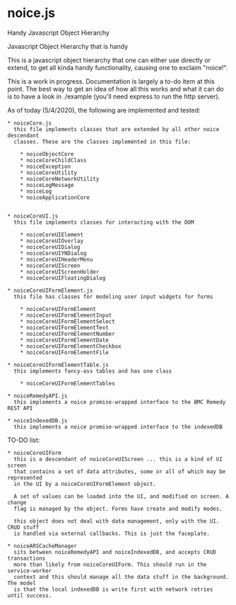 # noice.js
Handy Javascript Object Hierarchy

Javascript Object Hierarchy that is handy

This is a javascript object hierarchy that one can either use directly or extend, to get all kinda handy functionality, causing one to exclaim "noice!".

This is a work in progress. Documentation is largely a to-do item at this point. The best way to get an idea of how all this works and what it can do is to have a look
in ./example (you'll need express to run the http server).


As of today (5/4/2020), the following are implemented and tested:

    * noiceCore.js
      this file implements classes that are extended by all other noice descendant
      classes. These are the classes implemented in this file:

        * noiceObjectCore
        * noiceCoreChildClass
        * noiceException
        * noiceCoreUtility
        * noiceCoreNetworkUtility
        * noiceLogMessage
        * noiceLog
        * noiceApplicationCore


    * noiceCoreUI.js
      this file implements classes for interacting with the DOM

        * noiceCoreUIElement
        * noiceCoreUIOverlay
        * noiceCoreUIDialog
        * noiceCoreUIYNDialog
        * noiceCoreUIHeaderMenu
        * noiceCoreUIScreen
        * noiceCoreUIScreenHolder
        * noiceCoreUIFloatingDialog

    * noiceCoreUIFormElement.js
      this file has classes for modeling user input widgets for forms

        * noiceCoreUIFormElement
        * noiceCoreUIFormElementInput
        * noiceCoreUIFormElementSelect
        * noiceCoreUIFormElementText
        * noiceCoreUIFormElementNumber
        * noiceCoreUIFormElementDate
        * noiceCoreUIFormElementCheckbox
        * noiceCoreUIFormElementFile

    * noiceCoreUIFormElementTable.js
      this implements fancy-ass tables and has one class

        * noiceCoreUIFormElementTables

    * noiceRemedyAPI.js
      this implements a noice promise-wrapped interface to the BMC Remedy REST API

    * noiceIndexedDB.js
      this implements a noice promise-wrapped interface to the indexedDB

TO-DO list:

    * noiceCoreUIForm
      this is a descendant of noiceCoreUIScreen ... this is a kind of UI screen
      that contains a set of data attributes, some or all of which may be represented
      in the UI by a noiceCoreUIFormElement object.

      A set of values can be loaded into the UI, and modified on screen. A change
      flag is managed by the object. Forms have create and modify modes.

      this object does not deal with data management, only with the UI. CRUD stuff
      is handled via external callbacks. This is just the faceplate.

    * noiceARSCacheManager
      sits between noiceRemedyAPI and noiceIndexedDB, and accepts CRUD transactions
      more than likely from noiceCoreUIForm. This should run in the service-worker
      context and this should manage all the data stuff in the background. The model
      is that the local indexedDB is write first with network retries until success.
